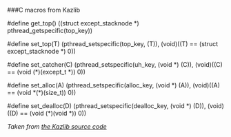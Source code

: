 ###C macros from Kazlib

\#define get_top() ((struct except_stacknode \*) pthread_getspecific(top_key))

\#define set_top(T) (pthread_setspecific(top_key, (T)), (void)((T) == (struct except_stacknode \*) 0))

\#define set_catcher(C) (pthread_setspecific(uh_key, (void \*) (C)), (void)((C) == (void (\*)(except_t \*)) 0))

\#define set_alloc(A) (pthread_setspecific(alloc_key, (void \*) (A)), (void)((A) == (void \*(\*)(size_t)) 0))

\#define set_dealloc(D) (pthread_setspecific(dealloc_key, (void \*) (D)), (void)((D) == (void (\*)(void \*)) 0))

_Taken from [the Kazlib source code](http://git.savannah.gnu.org/cgit/kazlib.git/tree/except.c)_
